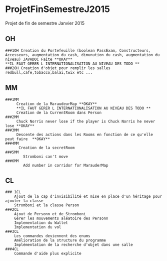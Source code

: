 # ProjetFinSemestreJ2015
Projet de fin de semestre Janvier 2015 

## OH 
    ###1OH Creation du Portefeuille (boolean PassExam, Constructeurs, 		Accesseurs, augmentation du cash, dimunution du cash, augmentation du niveau) JAVADOC Faite **OKAY** 
    **IL FAUT GERER L INTERNATIONALISATION AU NIVEAU DES TODO **
	###2OH Creation d'objet pour remplir les salles redbull,cafe,tobacco,balai,twix etc ...
			
## MM
    ###1MM
         Creation de la MaraudeurMap **OKAY**
         **IL FAUT GERER L INTERNATIONALISATION AU NIVEAU DES TODO **
         Creation de la CurrentRoom dans Person
    ###2MM
         Chuck Norris never lose if the player is Chuck Norris he never lose **OKAY**
    ###3MM
         Descente des actions dans les Rooms en fonction de ce qu'elle peut faire  **OKAY**
    ###4MM
          Creation de la secretRoom
    ###5MM
            Stromboni can't move  
    ###6MM
            Add number in corridor for MarauderMap 
    
## CL
	### 1CL 
		Ajout de la cap d'invisibilité et mise en place d'un héritage pour ajouter la classe
		Stromboni et la classe Person
	###2CL
		Ajout de Personn et de Stromboni
		Gérer les mouvements aléatoire des Personn
		Implementation du Wallet
		Implementation du vol
	###3CL
		Les commandes deviennent des enums
		Amélioration de la structure du programme
		Implémentation de la recherche d'objet dans une salle
	###4CL
		Commande d'aide plus explicite 
		
    